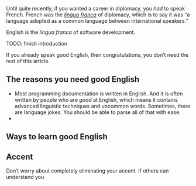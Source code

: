 Until quite recently, if you wanted a career in diplomacy, you *had* to
speak French. French was the [*lingua
franca*](https://en.wikipedia.org/wiki/Lingua_franca) of diplomacy,
which is to say it was “a language adopted as a common language between
international speakers.”

English is the *lingua franca* of software development.

TODO: finish introduction

If you already speak good English, then congratulations, you don’t need
the rest of this article.

## The reasons you need good English

-   Most programming documentation is written in English. And it is
    often written by people who are *good* at English, which means it
    contains advanced linguistic techniques and uncommon words.
    Sometimes, there are language jokes. You should be able to parse all
    of that with ease.
-   

## Ways to learn good English

## Accent

Don’t worry about completely eliminating your accent. If others can
understand you
